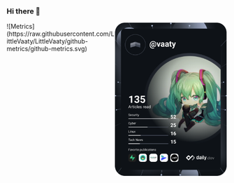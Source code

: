 ### Hi there 👋

<!--
**LittleVaaty/LittleVaaty** is a ✨ _special_ ✨ repository because its `README.md` (this file) appears on your GitHub profile.

Here are some ideas to get you started:

- 🔭 I’m currently working on ...
- 🌱 I’m currently learning ...
- 👯 I’m looking to collaborate on ...
- 🤔 I’m looking for help with ...
- 💬 Ask me about ...
- 📫 How to reach me: ...
- 😄 Pronouns: ...
- ⚡ Fun fact: ...
-->
 <a href="https://api.daily.dev/get?r=omBratteng" target="_blank">
    <img
      width="256"
      align="right"
      src="https://raw.githubusercontent.com/LittleVaaty/LittleVaaty/devcard/devcard.svg"
    />
  </a>
![Metrics](https://raw.githubusercontent.com/LittleVaaty/LittleVaaty/github-metrics/github-metrics.svg)
